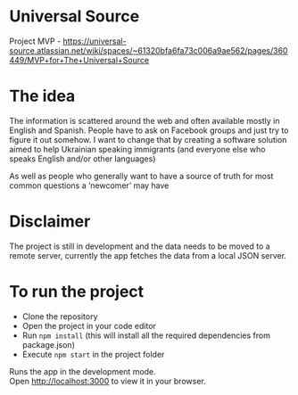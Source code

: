 # Universal Source
Project MVP -  https://universal-source.atlassian.net/wiki/spaces/~61320bfa6fa73c006a9ae562/pages/360449/MVP+for+The+Universal+Source

# The idea
The information is scattered around the web and often available mostly in English and Spanish. People have to ask on Facebook groups and just try to figure it out somehow. I want to change that by creating a software solution aimed to help Ukrainian speaking immigrants (and everyone else who speaks English and/or other languages)

 As well as people who generally want to have a source of truth for most common questions a ‘newcomer’ may have

# Disclaimer

The project is still in development and the data needs to be moved to a remote server, currently the app fetches the data from a local JSON server.


# To run the project

- Clone the repository
- Open the project in your code editor
- Run `npm install` (this will install all the required dependencies from package.json)
- Execute `npm start` in the project folder

Runs the app in the development mode.\
Open [http://localhost:3000](http://localhost:3000) to view it in your browser.
